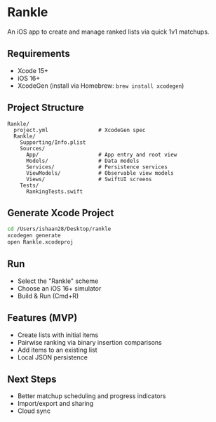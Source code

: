 # Rankle

An iOS app to create and manage ranked lists via quick 1v1 matchups.

## Requirements
- Xcode 15+
- iOS 16+
- XcodeGen (install via Homebrew: `brew install xcodegen`)

## Project Structure
```
Rankle/
  project.yml                # XcodeGen spec
  Rankle/
    Supporting/Info.plist
    Sources/
      App/                   # App entry and root view
      Models/                # Data models
      Services/              # Persistence services
      ViewModels/            # Observable view models
      Views/                 # SwiftUI screens
    Tests/
      RankingTests.swift
```

## Generate Xcode Project
```bash
cd /Users/ishaan28/Desktop/rankle
xcodegen generate
open Rankle.xcodeproj
```

## Run
- Select the "Rankle" scheme
- Choose an iOS 16+ simulator
- Build & Run (Cmd+R)

## Features (MVP)
- Create lists with initial items
- Pairwise ranking via binary insertion comparisons
- Add items to an existing list
- Local JSON persistence

## Next Steps
- Better matchup scheduling and progress indicators
- Import/export and sharing
- Cloud sync
